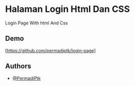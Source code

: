 # Halaman Login Html Dan CSS

Login Page With html And Css

## Demo

[https://github.com/permadiptk/login-page]

## Authors

- [@PermadiPtk](https://www.github.com/permadiptk)
